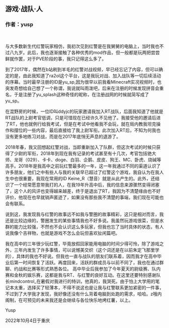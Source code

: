 ## 游戏·战队·人
### 作者：yusp
<br>

与大多数新生代红警玩家相仿，我初次见到红警是在我舅舅的电脑上，当时我也不过八九岁。此后，我也逐渐接触了各种优秀的mod作品，但一般都是玩两把尝尝鲜就作罢，对于PVE阶段的事，我只记得这么多了。

到了2017年，偶然在b站刷到羊毛的红警对战视频，早已经忘记了内容，但可以确定的是，由此我知道了ra2ol这个平台，这是我玩对战、加入战队等一切后续活动的序幕。当时最早注册的ID是yu_sp,因为很早以前我看Minecraft实况视频时，也突发奇想给自己想了一个称谓，我说就叫雨泼吧，后来在注册的时候发现拼音会重名，于是注册了yu_splash这种奇怪的昵称，在注册战网的时候就简写成了yu_sp。

在混野房的时候，一位ID叫ddyjc的玩家邀请我加入RT战队，后面我知道了他就是RT战队的上尉考官低调，只是可惜现在已经许久不见他了。我接受他的邀请后进了RT，他也就例行给我考试，但是在考试中他看我不会玩，就在局内教我坦克操作和摆位的一些内容，最后直接给了我上尉军衔。此次加入RT后，不知为何我也没有更多地练习对战，而是在2017年底悄无声息的退游了。

2018年春，我又回想起红警对战，当即重新加入了队群，但这次考试的时候只获得了少尉的军衔，2018年到现在我有记录的考试甚至有十几次，考官包括铯大师、龙哥（029）、卡卡、doge、白羽、企鹅、皮皮、狗王、MC、卧虎、烧碱等高手。2018年是我高中之前玩红警最多的一年，这一年我通过不同的渠道认识了许多朋友，他们之中有些人与我的关联早已超过了红警这个游戏，我自认为在我人生中也很重要，我现在常用的ID Keine_R（慧音）就是从此产生的。此外，还结识了一个经常愿意带我打的人，在我19年升高中后，我的信息来源骤然变得闭塞了，这个人的风评也变得越来越差，终于是退出了RT，我因为不清楚缘由也不好评价，他现在也早就销声匿迹了，如果没有那些我不清楚的事端，我们现在可能也会有联系。

说到这，我发现我与红警的故事远不如我与警圈的故事精彩，这只是相对而言，我还是比较边缘的，警圈发生的某些事情我也不好多说。我虽然玩游戏很菜，但是水群的能力比较强，不然也不会认识这么多玩家，但我也忘了当时具体的状态，有人说我像个吉祥物，也就是游戏不怎么会玩但喜欢扯闲篇吧。

我在高中的三年很少玩红警，毕竟放假回家能用电脑的时间少得可怜，除了游戏之外，三年内发生了许多事情，可以说憾美交织（这个词还是在以前朱定飞那里学的），具体的我也不好说。但我也一直与战队的朋友们联系着，因而我才在高中毕业后第一时间恢复了活跃。再度回来，活跃的群成员与以前不同了，我也在通过群聊、约战和比赛等形式熟悉各位。
高中毕业后我参加了今年夏天的尉级赛、队内赛和金秋的娱乐赛，这都是我与RT、与红警的良好互动。在这里还要特别感谢队长mindcontrol_在暑假对我进行的特训，他真的，我哭死。由于怕上大学用的笔记本太重，选择买了轻薄本，不得不说这也是让我与红警联系更加紧密的一件事，不过到了大学我才发现，我好像还没有什么背着电脑到处跑的需求，哈哈。z哦内阁制，在可预见的未来我还是会继续与各位快乐地烤红薯，以上。

Yusp

2022年10月4日于重庆